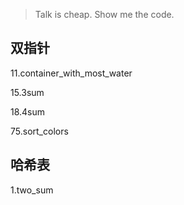 
> Talk is cheap. Show me the code.

## 双指针

11.container_with_most_water

15.3sum

18.4sum

75.sort_colors

## 哈希表

1.two_sum
